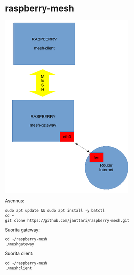 # raspberry-mesh
![](https://github.com/janttari/raspberry-mesh/raw/master/doc/mesh%20kaavio.png)

Asennus: 

    sudo apt update && sudo apt install -y batctl
    cd ~
    git clone https://github.com/janttari/raspberry-mesh.git


Suorita gateway:

    cd ~/raspberry-mesh
    ./meshgateway

Suorita client:

    cd ~/raspberry-mesh
    ./meshclient

